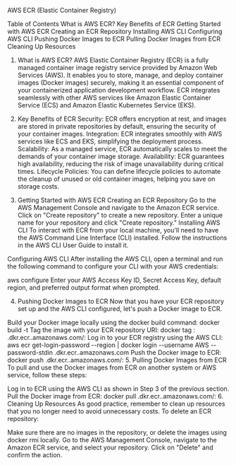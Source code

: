 AWS ECR (Elastic Container Registry)

Table of Contents
What is AWS ECR?
Key Benefits of ECR
Getting Started with AWS ECR
Creating an ECR Repository
Installing AWS CLI
Configuring AWS CLI
Pushing Docker Images to ECR
Pulling Docker Images from ECR
Cleaning Up Resources
1. What is AWS ECR?
AWS Elastic Container Registry (ECR) is a fully managed container image registry service provided by Amazon Web Services (AWS). It enables you to store, manage, and deploy container images (Docker images) securely, making it an essential component of your containerized application development workflow. ECR integrates seamlessly with other AWS services like Amazon Elastic Container Service (ECS) and Amazon Elastic Kubernetes Service (EKS).

2. Key Benefits of ECR
Security: ECR offers encryption at rest, and images are stored in private repositories by default, ensuring the security of your container images.
Integration: ECR integrates smoothly with AWS services like ECS and EKS, simplifying the deployment process.
Scalability: As a managed service, ECR automatically scales to meet the demands of your container image storage.
Availability: ECR guarantees high availability, reducing the risk of image unavailability during critical times.
Lifecycle Policies: You can define lifecycle policies to automate the cleanup of unused or old container images, helping you save on storage costs.
3. Getting Started with AWS ECR
Creating an ECR Repository
Go to the AWS Management Console and navigate to the Amazon ECR service.
Click on "Create repository" to create a new repository.
Enter a unique name for your repository and click "Create repository."
Installing AWS CLI
To interact with ECR from your local machine, you'll need to have the AWS Command Line Interface (CLI) installed. Follow the instructions in the AWS CLI User Guide to install it.

Configuring AWS CLI
After installing the AWS CLI, open a terminal and run the following command to configure your CLI with your AWS credentials:

aws configure
Enter your AWS Access Key ID, Secret Access Key, default region, and preferred output format when prompted.

4. Pushing Docker Images to ECR
Now that you have your ECR repository set up and the AWS CLI configured, let's push a Docker image to ECR.

Build your Docker image locally using the docker build command:
docker build -t <your-image-name> <path-to-dockerfile>
Tag the image with your ECR repository URI:
docker tag <your-image-name>:<tag> <your-aws-account-id>.dkr.ecr.<your-region>.amazonaws.com/<your-repository-name>:<tag>
Log in to your ECR registry using the AWS CLI:
aws ecr get-login-password --region <your-region> | docker login --username AWS --password-stdin <your-aws-account-id>.dkr.ecr.<your-region>.amazonaws.com
Push the Docker image to ECR:
docker push <your-aws-account-id>.dkr.ecr.<your-region>.amazonaws.com/<your-repository-name>:<tag>
5. Pulling Docker Images from ECR
To pull and use the Docker images from ECR on another system or AWS service, follow these steps:

Log in to ECR using the AWS CLI as shown in Step 3 of the previous section.
Pull the Docker image from ECR:
docker pull <your-aws-account-id>.dkr.ecr.<your-region>.amazonaws.com/<your-repository-name>:<tag>
6. Cleaning Up Resources
As good practice, remember to clean up resources that you no longer need to avoid unnecessary costs. To delete an ECR repository:

Make sure there are no images in the repository, or delete the images using docker rmi locally.
Go to the AWS Management Console, navigate to the Amazon ECR service, and select your repository.
Click on "Delete" and confirm the action.
